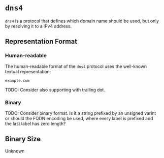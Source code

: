 # `dns4`

`dns4` is a protocol that defines which domain name should be used, but only by resolving it to a IPv4 address.

## Representation Format

### Human-readable

The human-readable format of the `dns4` protocol uses the well-known textual representation:

	example.com

TODO: Consider also supporting with trailing dot.
	
### Binary

TODO: Consider binary format. Is it a string prefixed by an unsigned varint or should the FQDN encoding be used, where every label is prefixed and the last label has zero length?

## Binary Size

Unknown